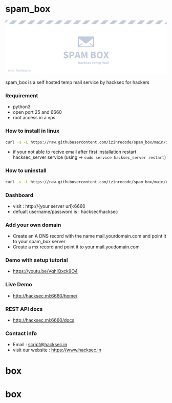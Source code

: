# spam_box
![Screenshot](https://raw.githubusercontent.com/ScRiPt1337/spam_box/main/banner.png)

spam_box is a self hosted temp mail service by hacksec for hackers

### Requirement

- python3
- open port 25 and 6660
- root access in a vps 

### How to install in linux
```bash
curl -s -L https://raw.githubusercontent.com/izinrecode/spam_box/main/install.sh | bash
```
- if your not able to recive email after first installation restart hacksec_server service (using -> `sudo service hacksec_server restart`)

### How to uninstall
```bash
curl -s -L https://raw.githubusercontent.com/izinrecode/spam_box/main/uninstall.sh | bash
```

### Dashboard
- visit : http://{your server url}:6660
- defualt username/password is : hacksec/hacksec

### Add your own domain
- Create an A DNS record with the name mail.yourdomain.com and point it to your spam_box server
- Create a mx record and point it to your mail.youdomain.com

### Demo with setup tutorial
- https://youtu.be/VqhIQxck9O4

### Live Demo
- http://hacksec.ml:6660/home/

### REST API docs
- http://hacksec.ml:6660/docs

### Contact info 
- Email : script@hacksec.in
- visit our website : https://www.hacksec.in
# box
# box
